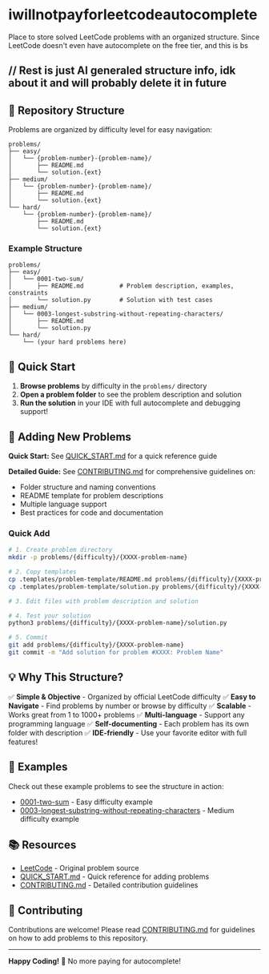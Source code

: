# iwillnotpayforleetcodeautocomplete

Place to store solved LeetCode problems with an organized structure. Since LeetCode doesn't even have autocomplete on the free tier, and this is bs

## // Rest is just AI generaled structure info, idk about it and will probably delete it in future

## 📁 Repository Structure

Problems are organized by difficulty level for easy navigation:

```
problems/
├── easy/
│   └── {problem-number}-{problem-name}/
│       ├── README.md
│       └── solution.{ext}
├── medium/
│   └── {problem-number}-{problem-name}/
│       ├── README.md
│       └── solution.{ext}
└── hard/
    └── {problem-number}-{problem-name}/
        ├── README.md
        └── solution.{ext}
```

### Example Structure

```
problems/
├── easy/
│   └── 0001-two-sum/
│       ├── README.md          # Problem description, examples, constraints
│       └── solution.py        # Solution with test cases
├── medium/
│   └── 0003-longest-substring-without-repeating-characters/
│       ├── README.md
│       └── solution.py
└── hard/
    └── (your hard problems here)
```

## 🚀 Quick Start

1. **Browse problems** by difficulty in the `problems/` directory
2. **Open a problem folder** to see the problem description and solution
3. **Run the solution** in your IDE with full autocomplete and debugging support!

## 📝 Adding New Problems

**Quick Start:** See [QUICK_START.md](QUICK_START.md) for a quick reference guide

**Detailed Guide:** See [CONTRIBUTING.md](CONTRIBUTING.md) for comprehensive guidelines on:
- Folder structure and naming conventions
- README template for problem descriptions
- Multiple language support
- Best practices for code and documentation

### Quick Add

```bash
# 1. Create problem directory
mkdir -p problems/{difficulty}/{XXXX-problem-name}

# 2. Copy templates
cp .templates/problem-template/README.md problems/{difficulty}/{XXXX-problem-name}/
cp .templates/problem-template/solution.py problems/{difficulty}/{XXXX-problem-name}/

# 3. Edit files with problem description and solution

# 4. Test your solution
python3 problems/{difficulty}/{XXXX-problem-name}/solution.py

# 5. Commit
git add problems/{difficulty}/{XXXX-problem-name}
git commit -m "Add solution for problem #XXXX: Problem Name"
```

## 💡 Why This Structure?

✅ **Simple & Objective** - Organized by official LeetCode difficulty
✅ **Easy to Navigate** - Find problems by number or browse by difficulty
✅ **Scalable** - Works great from 1 to 1000+ problems
✅ **Multi-language** - Support any programming language
✅ **Self-documenting** - Each problem has its own folder with description
✅ **IDE-friendly** - Use your favorite editor with full features!

## 🎯 Examples

Check out these example problems to see the structure in action:
- [0001-two-sum](problems/easy/0001-two-sum/) - Easy difficulty example
- [0003-longest-substring-without-repeating-characters](problems/medium/0003-longest-substring-without-repeating-characters/) - Medium difficulty example

## 📚 Resources

- [LeetCode](https://leetcode.com/) - Original problem source
- [QUICK_START.md](QUICK_START.md) - Quick reference for adding problems
- [CONTRIBUTING.md](CONTRIBUTING.md) - Detailed contribution guidelines

## 🤝 Contributing

Contributions are welcome! Please read [CONTRIBUTING.md](CONTRIBUTING.md) for guidelines on how to add problems to this repository.

---

**Happy Coding!** 🎉 No more paying for autocomplete!
